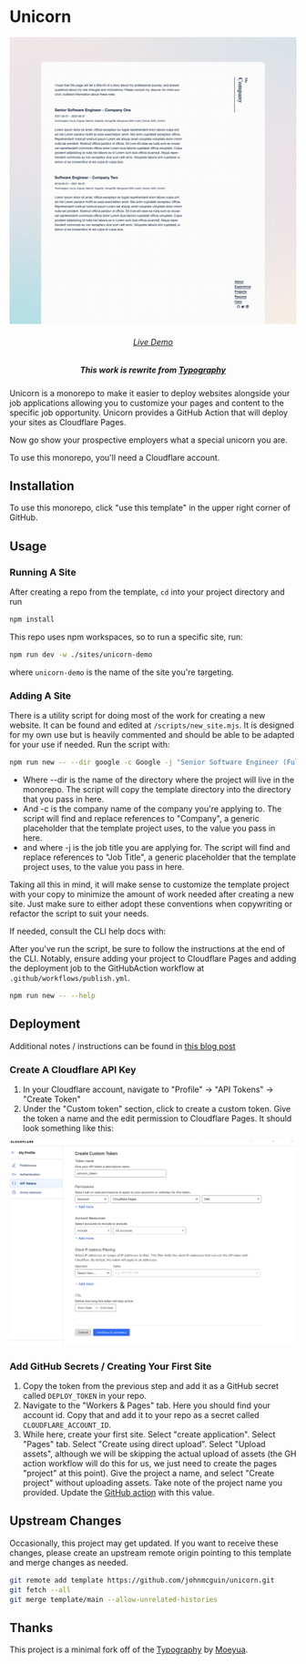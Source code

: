 # Unicorn

<p align="center">
  <img src="./assets/unicorn.png" alt="Demo Site" width="600"/>
</p>

<h6 align="center">
    <a href="https://unicorn-demo.pages.dev/">Live Demo</a>
</h6>
<h5 align='center'>
    <b>This work is rewrite from <a href="https://github.com/moeyua/astro-theme-typography/">Typography</a></b>
</h5>

Unicorn is a monorepo to make it easier to deploy websites alongside your job applications allowing you to customize your pages and content to the specific job opportunity. Unicorn provides a GitHub Action that will deploy your sites as Cloudflare Pages.

Now go show your prospective employers what a special unicorn you are.

To use this monorepo, you'll need a Cloudflare account.

## Installation

To use this monorepo, click "use this template" in the upper right corner of GitHub.

## Usage

### Running A Site

After creating a repo from the template, `cd` into your project directory and run

```bash
npm install
```

This repo uses npm workspaces, so to run a specific site, run:

```bash
npm run dev -w ./sites/unicorn-demo
```

where `unicorn-demo` is the name of the site you're targeting.

### Adding A Site

There is a utility script for doing most of the work for creating a new website. It can be found and edited at `/scripts/new_site.mjs`. It is designed for my own use but is heavily commented and should be able to be adapted for your use if needed. Run the script with:

```bash
npm run new -- --dir google -c Google -j "Senior Software Engineer (Fullstack)"
```

- Where --dir is the name of the directory where the project will live in the monorepo. The script will copy the template directory into the directory that you pass in here.
- And -c is the company name of the company you're applying to. The script will find and replace references to "Company", a generic placeholder that the template project uses, to the value you pass in here.
- and where -j is the job title you are applying for. The script will find and replace references to "Job Title", a generic placeholder that the template project uses, to the value you pass in here.

Taking all this in mind, it will make sense to customize the template project with your copy to minimize the amount of work needed after creating a new site. Just make sure to either adopt these conventions when copywriting or refactor the script to suit your needs.

If needed, consult the CLI help docs with:

After you've run the script, be sure to follow the instructions at the end of the CLI. Notably, ensure adding your project to Cloudflare Pages and adding the deployment job to the GitHubAction workflow at `.github/workflows/publish.yml`.

```bash
npm run new -- --help
```

## Deployment

Additional notes / instructions can be found in [this blog post](https://blog.waysoftware.dev/blog/unicorn/)

### Create A Cloudflare API Key

1. In your Cloudflare account, navigate to "Profile" -> "API Tokens" -> "Create Token"
2. Under the "Custom token" section, click to create a custom token. Give the token a name and the edit permission to Cloudflare Pages. It should look something like this:

![custom token example screen](./assets/cloudflare_custom_token.png)

### Add GitHub Secrets / Creating Your First Site

1. Copy the token from the previous step and add it as a GitHub secret called `DEPLOY_TOKEN` in your repo.
2. Navigate to the "Workers & Pages" tab. Here you should find your account id. Copy that and add it to your repo as a secret called `CLOUDFLARE_ACCOUNT_ID`.
3. While here, create your first site. Select "create application". Select "Pages" tab. Select "Create using direct upload". Select "Upload assets", although we will be skipping the actual upload of assets (the GH action workflow will do this for us, we just need to create the pages "project" at this point). Give the project a name, and select "Create project" without uploading assets. Take note of the project name you provided. Update the [GitHub action](./.github/workflows/publish.yml#L14) with this value.

## Upstream Changes

Occasionally, this project may get updated. If you want to receive these changes, please create an upstream remote origin pointing to this template and merge changes as needed.

```bash
git remote add template https://github.com/johnmcguin/unicorn.git
git fetch --all
git merge template/main --allow-unrelated-histories
```

## Thanks

This project is a minimal fork off of the [Typography](https://github.com/Moeyua/astro-theme-typography) by [Moeyua](https://github.com/Moeyua).
